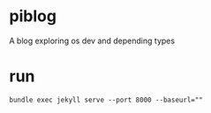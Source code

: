 # piblog
A blog exploring os dev and depending types

# run
```
bundle exec jekyll serve --port 8000 --baseurl=""
```

